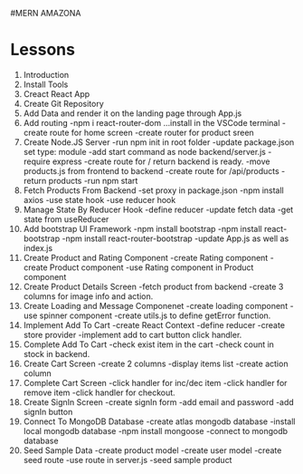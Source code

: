 #MERN AMAZONA

# Lessons
1. Introduction
2. Install Tools
3. Creact React App
4. Create Git Repository
5. Add Data and render it on the landing page through App.js
6. Add routing
-npm i react-router-dom      ...install in the VSCode terminal
-create route for home screen
-create router for product sreen
7. Create Node.JS Server
-run npm init in root folder
-update package.json set type: module
-add start command as node backend/server.js
-require express
-create route for / return backend is ready.
-move products.js from frontend to backend
-create route for /api/products
-return products
-run npm start
8. Fetch Products From Backend
-set proxy in package.json
-npm install axios
-use state hook
-use reducer hook
9. Manage State By Reducer Hook
-define reducer
-update fetch data
-get state from useReducer
10. Add bootstrap UI Framework
-npm install bootstrap
-npm install react-bootstrap
-npm install react-router-bootstrap
-update App.js as well as index.js
11. Create Product and Rating Component
-create Rating component
-create Product component
-use Rating component in Product component
12. Create Product Details Screen
-fetch product from backend
-create 3 columns for image info and action.
13. Create Loading and Message Componenet
-create loading component
-use spinner component
-create utils.js to define getError function.
14. Implement Add To Cart
-create React Context
-define reducer
-create store provider
-implement add to cart button click handler.
15. Complete Add To Cart
-check exist item in the cart
-check count in stock in backend.
16. Create Cart Screen
-create 2 columns
-display items list
-create action column
17. Complete Cart Screen
-click handler for inc/dec item
-click handler for remove item
-click handler for checkout.
18. Create SignIn Screen
-create signIn form
-add email and password
-add signIn button
19. Connect To MongoDB Database
-create atlas mongodb database
-install local mongodb database
-npm install mongoose
-connect to mongodb database
20. Seed Sample Data
-create product model
-create user model
-create seed route
-use route in server.js
-seed sample product


